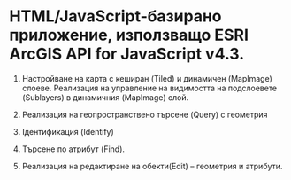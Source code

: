 # HTML/JavaScript-базирано приложение, използващо ESRI ArcGIS API for JavaScript v4.3.

1. Настройване на карта с кеширан (Tiled) и динамичен (MapImage) слоеве. Реализация на управление на видимостта на подслоевете (Sublayers) в динамичния (MapImage) слой.

2. Реализация на геопространствено търсене (Query) с геометрия 

3. Iдентификация (Identify)

4. Tърсене по атрибут (Find). 

5. Реализация на редактиране на обекти(Edit) – геометрия и атрибути.